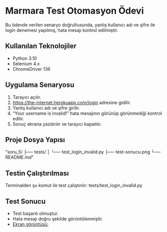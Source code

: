 # Marmara Test Otomasyon Ödevi

Bu ödevde verilen senaryo doğrultusunda, yanlış kullanıcı adı ve şifre ile login denemesi yapılmış, hata mesajı kontrol edilmiştir.

## Kullanılan Teknolojiler

- Python 3.10
- Selenium 4.x
- ChromeDriver 136

## Uygulama Senaryosu

1. Tarayıcı açılır.
2. https://the-internet.herokuapp.com/login adresine gidilir.
3. Yanlış kullanıcı adı ve şifre girilir.
4. “Your username is invalid!” hata mesajının görünüp görünmediği kontrol edilir.
5. Sonuç ekrana yazdırılır ve tarayıcı kapatılır.

## Proje Dosya Yapısı

"soru_5/
├── tests/
│ └── test_login_invalid.py
├── test-sonucu.png
└── README.md"

## Testin Çalıştırılması

Terminalden şu komut ile test çalıştırılır:
tests/test_login_invalid.py

## Test Sonucu

- Test başarılı olmuştur.
- Hata mesajı doğru şekilde görüntülenmiştir.
- [Ekran görüntüsü:](test-sonucu.png)
